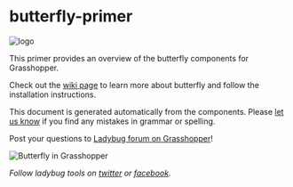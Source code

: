 # butterfly-primer
![logo](https://raw.githubusercontent.com/mostaphaRoudsari/Butterfly/master/etc/graphics/logo/butterfly_100px.png)

This primer provides an overview of the butterfly components for Grasshopper.

Check out the [wiki page](https://github.com/ladybug-tools/butterfly/wiki) to learn more about butterfly and follow the installation instructions.

This document is generated automatically from the components. Please [let us know](https://github.com/ladybug-tools/butterfly-plus/issues) if you find any mistakes in grammar or spelling.

Post your questions to [Ladybug forum on Grasshopper](http://www.grasshopper3d.com/group/ladybug)!

![Butterfly in Grasshopper](https://cloud.githubusercontent.com/assets/2915573/23878618/d3fe57c6-081e-11e7-92d4-3b572a26b139.png)

*Follow ladybug tools on [twitter](https://twitter.com/ladybug_tools) or [facebook](https://www.facebook.com/LadybugTools/).*
